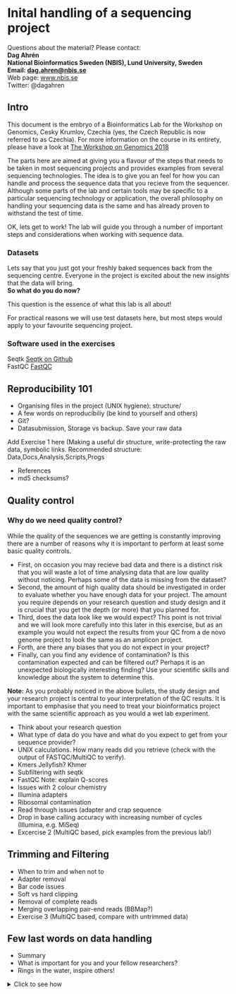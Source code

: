 # Inital handling of a sequencing project 

Questions about the material? Please contact:  
**Dag Ahrén**  
**National Bioinformatics Sweden (NBIS), Lund University, Sweden**  
**Email: dag.ahren@nbis.se**  
Web page: www.nbis.se  
Twitter: @dagahren  

## Intro
This document is the embryo of a Bioinformatics Lab for the Workshop on Genomics, Cesky Krumlov, Czechia (yes, the Czech Republic is now referred to as Czechia). 
For more information on the course in its entirety, please have a look at [The Workshop on Genomics 2018](http://evomics.org/workshops/workshop-on-genomics/2018-workshop-on-genomics-cesky-krumlov/)

The parts here are aimed at giving you a flavour of the steps that needs to be taken in most sequencing projects and provides examples from several sequencing technologies. The idea is to give you an feel for how you can handle and process the sequence data that you recieve from the sequencer. Although some parts of the lab and certain tools may be specific to a particular sequencing technology or application, the overall philosophy on handling your sequencing data is the same and has already proven to withstand the test of time.

OK, lets get to work! The lab will guide you through a number of important steps and considerations when working with sequence data.

### Datasets
Lets say that you just got your freshly baked sequences back from the sequencing centre. Everyone in the project is excited about the new insights that the data will bring.  
**So what do you do now?**  

This question is the essence of what this lab is all about!

For practical reasons we will use test datasets here, but most steps would apply to your favourite sequencing project.

<!--Provide links and metadata for all datasets used in the exercises below.-->



### Software used in the exercises
Seqtk [Seqtk on Github](https://github.com/lh3/seqtk)  
FastQC [FastQC](https://www.bioinformatics.babraham.ac.uk/projects/download.html#fastqc)  


##	Reproducibility 101
- Organising files in the project (UNIX hygiene): structure/
- A few words on reproducibiliy (be kind to yourself and others)
- Git?
- Datasubmission, Storage vs backup. Save your raw data

Add Exercise 1 here (Making a useful dir structure, write-protecting the raw data, symbolic links. Recommended structure: Data,Docs,Analysis,Scripts,Progs

 
- References
- md5 checksums?
## Quality control

### Why do we need quality control?
While the quality of the sequences we are getting is constantly improving there are a number of reasons why it is important to perform at least some basic quality controls.  

- First, on occasion you may recieve bad data and there is a distinct risk that you will waste a lot of time analysing data that are low quality without noticing. Perhaps some of the data is missing from the dataset?  
- Second, the amount of high quality data should be investigated in order to evaluate whether you have enough data for your project. The amount you require depends on your research question and study design and it is crucial that you get the depth (or more) that you planned for.  
- Third, does the data look like we would expect? This point is not trivial and we will look more carefully into this later in this exercise, but as an example you would not expect the results from your QC from a de novo genome project to look the same as an amplicon project.  
- Forth, are there any biases that you do not expect in your project?  
- Finally, can you find any evidence of contamination? Is this contamination expected and can be filtered out? Perhaps it is an unexpected biologically interesting finding? Use your scientific skills and knowledge about the system to determine this.  

<!--Add something more here?-->

**Note:** As you probably noticed in the above bullets, the study design and your research project is central to your interpretation of the QC results. It is important to emphasise that you need to treat your bioinformatics project with the same scientific approach as you would a wet lab experiment.

- Think about your research question
- What type of data do you have and what do you expect to get from your sequence provider?
- UNIX calculations. How many reads did you retrieve (check with the output of FASTQC/MultiQC to verify). 
- Kmers Jellyfish? Khmer
- Subfiltering with seqtk
- FastQC Note: explain Q-scores 
- Issues with 2 colour chemistry
- Illumina adapters
- Ribosomal contamination
- Read through issues (adapter and crap sequence
- Drop in base calling accuracy with increasing number of cycles (Illumina, e.g. MiSeq)
- Excercise 2 (MultiQC based, pick examples from the previous lab!)

## Trimming and Filtering
- When to trim and when not to
- Adapter removal
- Bar code issues
- Soft vs hard clipping 
- Removal of complete reads
- Merging overlapping pair-end reads (BBMap?)
- Exercise 3 (MultiQC based, compare with untrimmed data)

## Few last words on data handling
- Summary
- What is important for you and your fellow researchers?
- Rings in the water, inspire others!

<details>
<summary> Click to see how</summary>
This is a hidden answer
</details>  
